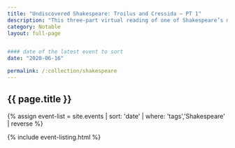```yaml
---
title: "Undiscovered Shakespeare: Troilus and Cressida – PT 1"
description: "This three-part virtual reading of one of Shakespeare’s most unusual tragedies continues the “Undiscovered Shakespeare” collaboration between Santa Cruz Shakespeare, The Humanities Institute, and The Shakespeare Workshop."
category: Notable
layout: full-page


#### date of the latest event to sort
date: "2020-06-16"

permalink: /:collection/shakespeare
---
```

<section id="main-content">
<div class="grid-container large">
<section class="heading">
<h2 class="underline">{{ page.title }}</h2>
</section>

<div class="events-card-list fade-out-siblings">
{% assign event-list = site.events | sort: 'date' | where: 'tags','Shakespeare' | reverse %}

{% include event-listing.html %}
